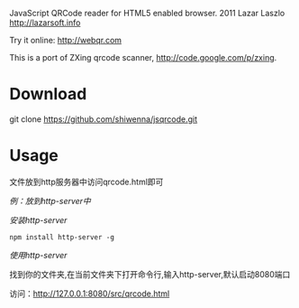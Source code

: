JavaScript QRCode reader for HTML5 enabled browser.
2011 Lazar Laszlo  http://lazarsoft.info

Try it online: http://webqr.com

This is a port of ZXing qrcode scanner, http://code.google.com/p/zxing.

# Download

  git clone https://github.com/shiwenna/jsqrcode.git

# Usage

文件放到http服务器中访问qrcode.html即可

*例：放到http-server中*

*安装http-server*

```npm install http-server -g ```

*使用http-server*

找到你的文件夹,在当前文件夹下打开命令行,输入http-server,默认启动8080端口

访问：http://127.0.0.1:8080/src/qrcode.html





